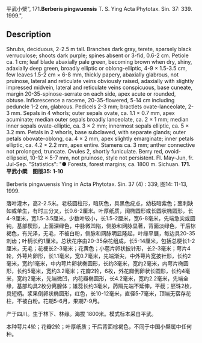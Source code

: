 平武小檗",
171.**Berberis pingwuensis** T. S. Ying Acta Phytotax. Sin. 37: 339. 1999.",

## Description
Shrubs, deciduous, 2-2.5 m tall. Branches dark gray, terete, sparsely black verruculose; shoots dark purple; spines absent or 3-fid, 0.6-2 cm. Petiole ca. 1 cm; leaf blade abaxially pale green, becoming brown when dry, shiny, adaxially deep green, broadly elliptic or oblong-elliptic, 4-9 × 1.5-3.5 cm, few leaves 1.5-2 cm × 6-8 mm, thickly papery, abaxially glabrous, not pruinose, lateral and reticulate veins obviously raised, adaxially with slightly impressed midvein, lateral and reticulate veins conspicuous, base cuneate, margin 20-35-spinose-serrate on each side, apex acute or rounded, obtuse. Inflorescence a raceme, 20-35-flowered, 5-14 cm including peduncle 1-2 cm, glabrous. Pedicels 2-3 mm; bractlets ovate-lanceolate, 2-3 mm. Sepals in 4 whorls; outer sepals ovate, ca. 1.1 × 0.7 mm, apex acuminate; median outer sepals broadly lanceolate, ca. 2 × 1 mm; median inner sepals ovate-elliptic, ca. 3 × 2 mm; innermost sepals elliptic, ca. 5 × 3.2 mm. Petals in 2 whorls, base subclawed, with separate glands; outer petals obovate-oblong, ca. 4 × 2 mm, apex slightly emarginate; inner petals elliptic, ca. 4.2 × 2.2 mm, apex entire. Stamens ca. 3 mm; anther connective not prolonged, truncate. Ovules 2, shortly funiculate. Berry red, ovoid-ellipsoid, 10-12 × 5-7 mm, not pruinose, style not persistent. Fl. May-Jun, fr. Jul-Sep.
  "Statistics": "● Forests, forest margins; ca. 1800 m. Sichuan.
**171.平武小檗　图版35: 1-10**

Berberis pingwuensis Ying in Acta Phytotax. Sin. 37 (4) : 339, 图14: 11-13, 1999.

落叶灌木，高2-2.5米。老枝圆柱形，暗灰色，具黑色疣点，幼枝暗紫色；茎刺缺如或单生，有时三分叉，长0.6-2厘米。叶厚纸质，阔椭圆形或长圆状椭圆形，长4-9厘米，宽1.5-3.5厘米，少数叶较小，长1.5-2厘米，宽6-8毫米，先端急尖或圆钝，基部楔形，上面深绿色，中脉微凹陷，侧脉和网脉显著，背面淡绿色，干后棕褐色，有光泽，无毛，不被白粉，侧脉和网脉明显隆起，叶缘平展，每边具20-35刺齿；叶柄长约1厘米。总状花序由20-35朵花组成，长5-14厘米，包括总梗长1-2厘米，无毛；花梗长2-3毫米；花黄色；小苞片卵状披针形，长2-3毫米；萼片4轮，外萼片卵形，长1.1毫米，宽0.7毫米，先端渐尖，中外萼片宽披针形，长约2毫米，宽约1毫米，中内萼片卵状椭圆形，长约3毫米，宽约2毫米，内萼片椭圆形，长约5毫米，宽约3.2毫米；花瓣2轮，6枚，外花瓣倒卵状长圆形，长约4毫米，宽约2毫米，先端微凹，内花瓣椭圆形，长4.2毫米，宽约2.2毫米，先端全缘，基部均具2枚分离腺体；雄蕊长约3毫米，药隔先端不延伸，平截；胚珠2枚，具短柄。浆果倒卵状椭圆形，红色，长10-12毫米，直径5-7毫米，顶端无宿存花柱，不被白粉。花期5-6月，果期7-9月。

产于四川。生于林下、林缘。海拔 1800米。模式标本采自平武。

本种萼片4轮；花瓣2轮；叶厚纸质；干后背面棕褐色，不同于中国小檗属中任何种。
